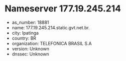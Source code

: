 # Nameserver 177.19.245.214

* as_number: 18881
* name: 177.19.245.214.static.gvt.net.br.
* city: Ipatinga
* country: BR
* organization: TELEFONICA BRASIL S.A
* version: Unknown
* dnssec: Unknown
